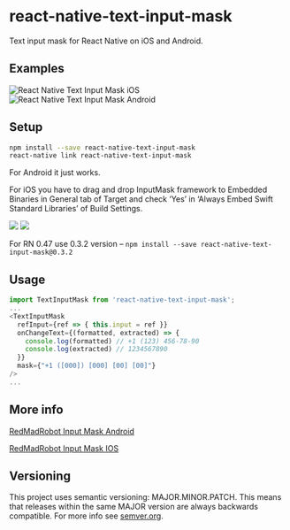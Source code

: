 # react-native-text-input-mask
Text input mask for React Native on iOS and Android.

## Examples

![React Native Text Input Mask iOS](https://s3.amazonaws.com/react-native-text-input-mask/react-native-text-input-mask-ios.gif)
![React Native Text Input Mask Android](https://s3.amazonaws.com/react-native-text-input-mask/react-native-text-input-mask-android-updated.gif)

## Setup

```bash
npm install --save react-native-text-input-mask
react-native link react-native-text-input-mask
```
For Android it just works.

For iOS you have to drag and drop InputMask framework to Embedded Binaries in General tab of Target and check ‘Yes’ in ‘Always Embed Swift Standard Libraries’ of Build Settings.

![](https://cdn-images-1.medium.com/max/2000/1*J0TPrRhkAKspVvv-JaZHjA.png)
![](https://cdn-images-1.medium.com/max/1600/1*j7VdY3g9_Vz6YTki3T17CQ.png)

For RN 0.47 use 0.3.2 version – `npm install --save react-native-text-input-mask@0.3.2`

## Usage

```javascript
import TextInputMask from 'react-native-text-input-mask';
...
<TextInputMask
  refInput={ref => { this.input = ref }}
  onChangeText={(formatted, extracted) => {
    console.log(formatted) // +1 (123) 456-78-90
    console.log(extracted) // 1234567890
  }}
  mask={"+1 ([000]) [000] [00] [00]"}
/>
...
```

## More info

[RedMadRobot Input Mask Android](https://github.com/RedMadRobot/input-mask-android)

[RedMadRobot Input Mask IOS](https://github.com/RedMadRobot/input-mask-ios)

## Versioning

This project uses semantic versioning: MAJOR.MINOR.PATCH.
This means that releases within the same MAJOR version are always backwards compatible. For more info see [semver.org](http://semver.org/).
